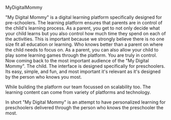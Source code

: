 MyDigitalMommy

"My Digital Mommy" is a digital learning platform specifically designed for pre-schoolers. The learning platform ensures that parents are in control of the child's learning process. As a parent, you get to not only decide what your child learns but you also control how much time they spend on each of the activities. This is important because we strongly believe there is no one size fit all education or learning. Who knows better than a parent on where the child needs to focus on. As a parent, you can also allow your child to play some learning games through the platform. You are truly in control.
Now coming back to the most important audience of the "My Digital Mommy". The child. The interface is designed specifically for preschoolers. Its easy, simple, and fun, and most important it's relevant as it's designed by the person who knows you most.

While building the platform our team focussed on scalability too. The learning content can come from variety of platforms and technology.

In short "My Digital Mommy" is an attempt to have personalized learning for preschoolers delivered through the person who knows the preschooler the most.
